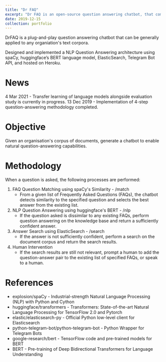 ```yaml
---
title: "Dr FAQ"
excerpt: "Dr FAQ is an open-source question answering chatbot, that combines a series of frequently-asked question (FAQ) similarity matching, deep natural language processing (NLP) question answering and search. A transfer learning and evaluation study was done for my CS4248 Natural Language Processing project."
date: 2019-12-15
collection: portfolio
---
```


DrFAQ is a plug-and-play question answering chatbot that can be generally applied to any organiation's text corpora.

Designed and implemented a NLP Question Answering architecture using spaCy, huggingface’s BERT language model, ElasticSearch, Telegram Bot API, and hosted on Heroku.

# News
4 Mar 2021 - Transfer learning of language models alongside evaluation study is currently in progress.
13 Dec 2019 - Implementation of 4-step question-answering methodology completed.

# Objective
Given an organisation's corpus of documents, generate a chatbot to enable natural question-answering capabilities.

# Methodology
When a question is asked, the following processes are performed:
1. FAQ Question Matching using spaCy's Similarity - /match
   * From a given list of Frequently Asked Questions (FAQs), the chatbot detects similarity to the specified question and selects the best answer from the existing list.
2. NLP Question Answering using huggingface's BERT - /nlp
   * If the question asked is dissimilar to any existing FAQs, perform question answering on the knowledge base and return a sufficiently confident answer.
3. Answer Search using ElasticSearch - /search
   * If the answer is not sufficiently confident, perform a search on the document corpus and return the search results.
4. Human Intervention
   * If the search results are still not relevant, prompt a human to add the question-answer pair to the existing list of specified FAQs, or speak to a human.

# References
* explosion/spaCy - Industrial-strength Natural Language Processing (NLP) with Python and Cython
* huggingface/transformers - Transformers: State-of-the-art Natural Language Processing for TensorFlow 2.0 and Pytorch
* elastic/elasticsearch-py - Official Python low-level client for Elasticsearch
* python-telegram-bot/python-telegram-bot - Python Wrapper for Telegram Bots
* google-research/bert - TensorFlow code and pre-trained models for BERT
* BERT - Pre-training of Deep Bidirectional Transformers for Language Understanding